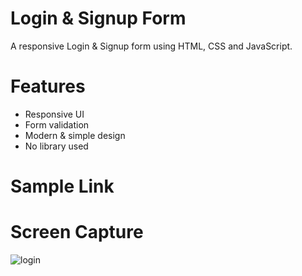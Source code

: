 # Login & Signup Form
A responsive Login & Signup form using HTML, CSS and JavaScript.

# Features
* Responsive UI
* Form validation
* Modern & simple design
* No library used

# Sample Link


# Screen Capture
![login](https://user-images.githubusercontent.com/79752787/126039471-ac2f44be-3ee6-436c-b680-c343e59eea04.JPG)

